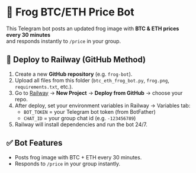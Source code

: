 # 🐸 Frog BTC/ETH Price Bot

This Telegram bot posts an updated frog image with **BTC & ETH prices every 30 minutes**  
and responds instantly to `/price` in your group.

## 🚀 Deploy to Railway (GitHub Method)

1. Create a new **GitHub repository** (e.g. `frog-bot`).
2. Upload all files from this folder (`btc_eth_frog_bot.py`, `frog.png`, `requirements.txt`, etc.).
3. Go to [Railway](https://railway.app/) → **New Project** → **Deploy from GitHub** → choose your repo.
4. After deploy, set your environment variables in Railway → Variables tab:
   - `BOT_TOKEN` = your Telegram bot token (from BotFather)
   - `CHAT_ID` = your group chat id (e.g. `-123456789`)
5. Railway will install dependencies and run the bot 24/7.

## ✅ Bot Features
- Posts frog image with BTC + ETH every 30 minutes.
- Responds to `/price` in your group instantly.
